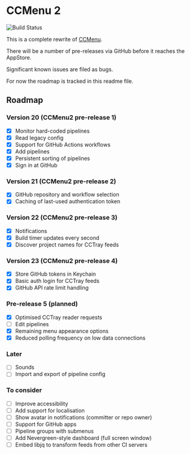 # CCMenu 2

![Build Status](https://github.com/erikdoe/ccmenu2/actions/workflows/build-and-test.yaml/badge.svg?branch=main)

This is a complete rewrite of [CCMenu](https://github.com/erikdoe/ccmenu).

There will be a number of pre-releases via GitHub before it reaches the AppStore.

Significant known issues are filed as bugs.

For now the roadmap is tracked in this readme file.


## Roadmap

### Version 20 (CCMenu2 pre-release 1)

- [X] Monitor hard-coded pipelines
- [X] Read legacy config
- [X] Support for GitHub Actions workflows
- [X] Add pipelines 
- [X] Persistent sorting of pipelines
- [X] Sign in at GitHub

### Version 21 (CCMenu2 pre-release 2)

- [X] GitHub repository and workflow selection
- [X] Caching of last-used authentication token

### Version 22 (CCMenu2 pre-release 3)

- [X] Notifications
- [X] Build timer updates every second
- [X] Discover project names for CCTray feeds

### Version 23 (CCMenu2 pre-release 4)

- [X] Store GitHub tokens in Keychain
- [X] Basic auth login for CCTray feeds
- [X] GitHub API rate limit handling

### Pre-release 5 (planned)

- [X] Optimised CCTray reader requests
- [ ] Edit pipelines
- [X] Remaining menu appearance options
- [X] Reduced polling frequency on low data connections

### Later

- [ ] Sounds
- [ ] Import and export of pipeline config

### To consider

- [ ] Improve accessibility
- [ ] Add support for localisation
- [ ] Show avatar in notifications (committer or repo owner)
- [ ] Support for GitHub apps
- [ ] Pipeline groups with submenus 
- [ ] Add Nevergreen-style dashboard (full screen window)
- [ ] Embed libjq to transform feeds from other CI servers
